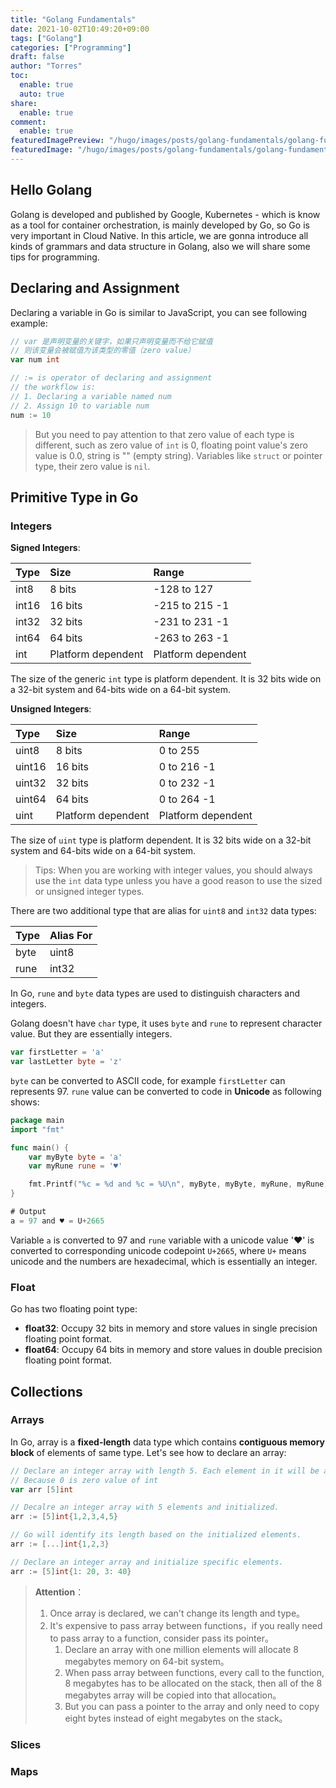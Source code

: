 ```yaml
---
title: "Golang Fundamentals"
date: 2021-10-02T10:49:20+09:00
tags: ["Golang"]
categories: ["Programming"]
draft: false
author: "Torres"
toc:
  enable: true
  auto: true
share:
  enable: true
comment:
  enable: true
featuredImagePreview: "/hugo/images/posts/golang-fundamentals/golang-fundamentals.png"
featuredImage: "/hugo/images/posts/golang-fundamentals/golang-fundamentals.png"
---
```


## Hello Golang

Golang is developed and published by Google, Kubernetes - which is know as a tool for container orchestration, is mainly developed by Go, so Go is very important in Cloud Native. In this article, we are gonna introduce all kinds of grammars and data structure in Golang, also we will share some tips for programming.

## Declaring and Assignment

Declaring a variable in Go is similar to JavaScript, you can see following example:

```go
// var 是声明变量的关键字，如果只声明变量而不给它赋值
// 则该变量会被赋值为该类型的零值（zero value）
var num int

// := is operator of declaring and assignment
// the workflow is:
// 1. Declaring a variable named num
// 2. Assign 10 to variable num
num := 10
```

> But you need to pay attention to that zero value of each type is different, such as zero value of `int` is 0, floating point value's zero value is 0.0, string is "" (empty string). Variables like `struct` or pointer type, their zero value is `nil`.

## Primitive Type in Go

### Integers

**Signed Integers**:

| Type  | Size               | Range              |
| :---- | :----------------- | :----------------- |
| int8  | 8 bits             | -128 to 127        |
| int16 | 16 bits            | -215 to 215 -1     |
| int32 | 32 bits            | -231 to 231 -1     |
| int64 | 64 bits            | -263 to 263 -1     |
| int   | Platform dependent | Platform dependent |

The size of the generic `int` type is platform dependent. It is 32 bits wide on a 32-bit system and 64-bits wide on a 64-bit system.

**Unsigned Integers**:

| Type   | Size               | Range              |
| :----- | :----------------- | :----------------- |
| uint8  | 8 bits             | 0 to 255           |
| uint16 | 16 bits            | 0 to 216 -1        |
| uint32 | 32 bits            | 0 to 232 -1        |
| uint64 | 64 bits            | 0 to 264 -1        |
| uint   | Platform dependent | Platform dependent |

The size of `uint` type is platform dependent. It is 32 bits wide on a 32-bit system and 64-bits wide on a 64-bit system.

> Tips: When you are working with integer values, you should always use the `int` data type unless you have a good reason to use the sized or unsigned integer types.

There are two additional type that are alias for `uint8` and `int32` data types:

| Type | Alias For |
| :--- | :-------- |
| byte | uint8     |
| rune | int32     |

In Go, `rune` and `byte` data types are used to distinguish characters and integers.

Golang doesn't have `char` type, it uses `byte` and `rune` to represent character value. But they are essentially integers.

```go
var firstLetter = 'a'
var lastLetter byte = 'z'
```

`byte` can be converted to ASCII code, for example `firstLetter` can represents 97. `rune` value can be converted to code in **Unicode** as following shows:

```go
package main
import "fmt"

func main() {
	var myByte byte = 'a'
	var myRune rune = '♥'

	fmt.Printf("%c = %d and %c = %U\n", myByte, myByte, myRune, myRune)
}
```

```go
# Output
a = 97 and ♥ = U+2665
```

Variable `a` is converted to 97 and `rune` variable with a unicode value '♥' is converted to corresponding unicode codepoint `U+2665`, where `U+` means unicode and the numbers are hexadecimal, which is essentially an integer.

### Float

Go has two floating point type:

- **float32**: Occupy 32 bits in memory and store values in single precision floating point format.
- **float64**: Occupy 64 bits in memory and store values in double precision floating point format.

## Collections

### Arrays

In Go, array is a **fixed-length** data type which contains **contiguous memory block** of elements of same type. Let's see how to declare an array:

```go
// Declare an integer array with length 5. Each element in it will be assigned 0 by default. 
// Because 0 is zero value of int
var arr [5]int

// Decalre an integer array with 5 elements and initialized.
arr := [5]int{1,2,3,4,5}

// Go will identify its length based on the initialized elements.
arr := [...]int{1,2,3}

// Declare an integer array and initialize specific elements.
arr := [5]int{1: 20, 3: 40}

```

> **Attention**：
>
> 1. Once array is declared, we can't change its length and type。
> 2. It's expensive to pass array between functions，if you really need to pass array to a function, consider pass its pointer。
>    1. Declare an array with one million elements will allocate 8 megabytes memory on 64-bit system。
>    2. When pass array between functions, every call to the function, 8 megabytes has to be allocated on the stack, then all of the 8 megabytes array will be copied into that allocation。
>    3. But you can pass a pointer to the array and only need to copy eight bytes instead of eight megabytes on the stack。

### Slices



### Maps


